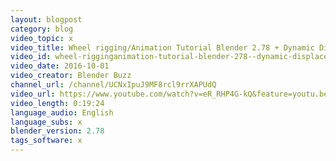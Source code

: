 ```yaml
---
layout: blogpost
category: blog
video_topic: x
video_title: Wheel rigging/Animation Tutorial Blender 2.78 + Dynamic Displacement. HD
video_id: wheel-rigginganimation-tutorial-blender-278--dynamic-displacement-hd
video_date: 2016-10-01
video_creator: Blender Buzz
channel_url: /channel/UCNxIpuJ9MF8rcl9rrXAPUdQ
video_url: https://www.youtube.com/watch?v=eR_RHP4G-kQ&feature=youtu.be
video_length: 0:19:24
language_audio: English
language_subs: x
blender_version: 2.78
tags_software: x
---
```

